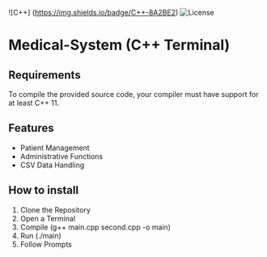 ![C++] (https://img.shields.io/badge/C++-8A2BE2)
![License](https://img.shields.io/badge/License-MIT-blue)
# Medical-System (C++ Terminal)

## Requirements
To compile the provided source code, your compiler must have support for at least C++ 11.

## Features
- Patient Management
- Administrative Functions
- CSV Data Handling

## How to install
1. Clone the Repository 
2. Open a Terminal
3. Compile (g++ main.cpp second.cpp -o main)
4. Run (./main)
5. Follow Prompts
